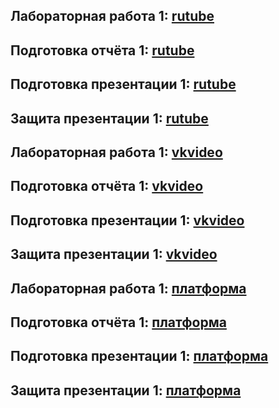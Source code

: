 ## Лабораторная работа 1: [rutube]()
## Подготовка отчёта 1: [rutube]()
## Подготовка презентации 1: [rutube]()
## Защита презентации 1: [rutube]()

## Лабораторная работа 1: [vkvideo]()
## Подготовка отчёта 1: [vkvideo]()
## Подготовка презентации 1: [vkvideo]()
## Защита презентации 1: [vkvideo]()

## Лабораторная работа 1: [платформа]()
## Подготовка отчёта 1: [платформа]()
## Подготовка презентации 1: [платформа]()
## Защита презентации 1: [платформа]()
